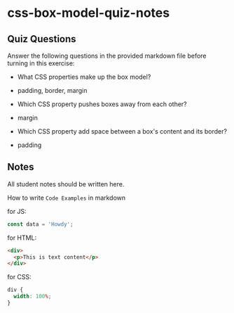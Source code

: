 # css-box-model-quiz-notes

## Quiz Questions

Answer the following questions in the provided markdown file before turning in this exercise:

- What CSS properties make up the box model?

- padding, border, margin

- Which CSS property pushes boxes away from each other?

- margin

- Which CSS property add space between a box's content and its border?

- padding

## Notes

All student notes should be written here.

How to write `Code Examples` in markdown

for JS:

```javascript
const data = 'Howdy';
```

for HTML:

```html
<div>
  <p>This is text content</p>
</div>
```

for CSS:

```css
div {
  width: 100%;
}
```
